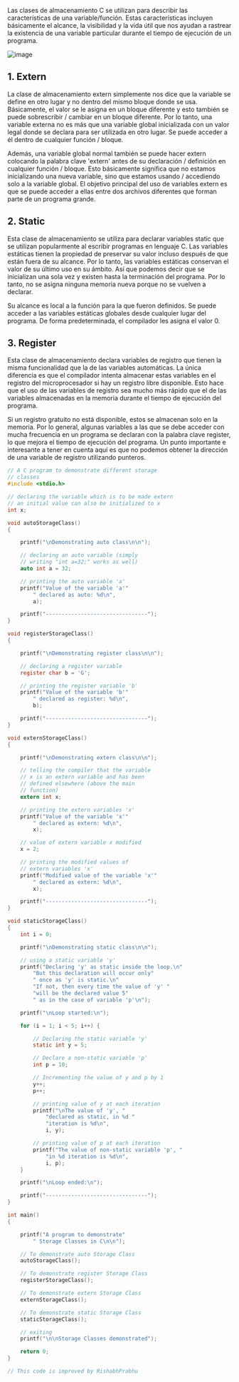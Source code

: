 Las clases de almacenamiento C se utilizan para describir las características de una variable/función. Estas características incluyen básicamente el alcance, la visibilidad y la vida útil que nos ayudan a rastrear la existencia de una variable particular durante el tiempo de ejecución de un programa.

![image](https://github.com/ainfanthe/langLearningNotes/assets/105471058/5898f790-b4f0-40a2-a191-30566bc6e968)

## 1. Extern
La clase de almacenamiento extern simplemente nos dice que la variable se define en otro lugar y no dentro del mismo bloque donde se usa. Básicamente, el valor se le asigna en un bloque diferente y esto también se puede sobrescribir / cambiar en un bloque diferente. Por lo tanto, una variable externa no es más que una variable global inicializada con un valor legal donde se declara para ser utilizada en otro lugar. Se puede acceder a él dentro de cualquier función / bloque.

Además, una variable global normal también se puede hacer extern colocando la palabra clave 'extern' antes de su declaración / definición en cualquier función / bloque. Esto básicamente significa que no estamos inicializando una nueva variable, sino que estamos usando / accediendo solo a la variable global. El objetivo principal del uso de variables extern es que se puede acceder a ellas entre dos archivos diferentes que forman parte de un programa grande.

## 2. Static
Esta clase de almacenamiento se utiliza para declarar variables static que se utilizan popularmente al escribir programas en lenguaje C. Las variables estáticas tienen la propiedad de preservar su valor incluso después de que están fuera de su alcance. Por lo tanto, las variables estáticas conservan el valor de su último uso en su ámbito. Así que podemos decir que se inicializan una sola vez y existen hasta la terminación del programa. Por lo tanto, no se asigna ninguna memoria nueva porque no se vuelven a declarar.

Su alcance es local a la función para la que fueron definidos. Se puede acceder a las variables estáticas globales desde cualquier lugar del programa. De forma predeterminada, el compilador les asigna el valor 0.

## 3. Register
Esta clase de almacenamiento declara variables de registro que tienen la misma funcionalidad que la de las variables automáticas. La única diferencia es que el compilador intenta almacenar estas variables en el registro del microprocesador si hay un registro libre disponible. Esto hace que el uso de las variables de registro sea mucho más rápido que el de las variables almacenadas en la memoria durante el tiempo de ejecución del programa.

Si un registro gratuito no está disponible, estos se almacenan solo en la memoria. Por lo general, algunas variables a las que se debe acceder con mucha frecuencia en un programa se declaran con la palabra clave register, lo que mejora el tiempo de ejecución del programa. Un punto importante e interesante a tener en cuenta aquí es que no podemos obtener la dirección de una variable de registro utilizando punteros.

```c
// A C program to demonstrate different storage
// classes
#include <stdio.h>

// declaring the variable which is to be made extern
// an initial value can also be initialized to x
int x;

void autoStorageClass()
{

	printf("\nDemonstrating auto class\n\n");

	// declaring an auto variable (simply
	// writing "int a=32;" works as well)
	auto int a = 32;

	// printing the auto variable 'a'
	printf("Value of the variable 'a'"
		" declared as auto: %d\n",
		a);

	printf("--------------------------------");
}

void registerStorageClass()
{

	printf("\nDemonstrating register class\n\n");

	// declaring a register variable
	register char b = 'G';

	// printing the register variable 'b'
	printf("Value of the variable 'b'"
		" declared as register: %d\n",
		b);

	printf("--------------------------------");
}

void externStorageClass()
{

	printf("\nDemonstrating extern class\n\n");

	// telling the compiler that the variable
	// x is an extern variable and has been
	// defined elsewhere (above the main
	// function)
	extern int x;

	// printing the extern variables 'x'
	printf("Value of the variable 'x'"
		" declared as extern: %d\n",
		x);

	// value of extern variable x modified
	x = 2;

	// printing the modified values of
	// extern variables 'x'
	printf("Modified value of the variable 'x'"
		" declared as extern: %d\n",
		x);

	printf("--------------------------------");
}

void staticStorageClass()
{
	int i = 0;

	printf("\nDemonstrating static class\n\n");

	// using a static variable 'y'
	printf("Declaring 'y' as static inside the loop.\n"
		"But this declaration will occur only"
		" once as 'y' is static.\n"
		"If not, then every time the value of 'y' "
		"will be the declared value 5"
		" as in the case of variable 'p'\n");

	printf("\nLoop started:\n");

	for (i = 1; i < 5; i++) {

		// Declaring the static variable 'y'
		static int y = 5;

		// Declare a non-static variable 'p'
		int p = 10;

		// Incrementing the value of y and p by 1
		y++;
		p++;

		// printing value of y at each iteration
		printf("\nThe value of 'y', "
			"declared as static, in %d "
			"iteration is %d\n",
			i, y);

		// printing value of p at each iteration
		printf("The value of non-static variable 'p', "
			"in %d iteration is %d\n",
			i, p);
	}

	printf("\nLoop ended:\n");

	printf("--------------------------------");
}

int main()
{

	printf("A program to demonstrate"
		" Storage Classes in C\n\n");

	// To demonstrate auto Storage Class
	autoStorageClass();

	// To demonstrate register Storage Class
	registerStorageClass();

	// To demonstrate extern Storage Class
	externStorageClass();

	// To demonstrate static Storage Class
	staticStorageClass();

	// exiting
	printf("\n\nStorage Classes demonstrated");

	return 0;
}

// This code is improved by RishabhPrabhu
```
